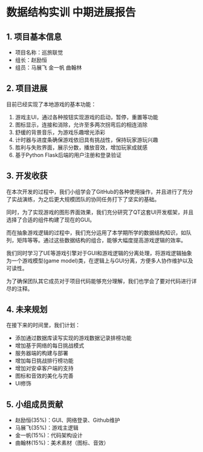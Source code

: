 # 数据结构实训 中期进展报告

## 1. 项目基本信息

- 项目名称：巡旅联觉
- 组长：赵励恒
- 组员：马展飞 金一帆 曲翰林

## 2. 项目进展

目前已经实现了本地游戏的基本功能：

1. 游戏主UI，通过各种按钮实现游戏的启动，暂停，重置等功能
2. 图标显示，连接和消除，允许至多两次拐弯后的相连消除
3. 舒缓的背景音乐，为游戏乐趣增光添彩
4. 计时器与进度条确保游戏依旧具有挑战性，保持玩家游玩兴趣
5. 胜利与失败界面，展示分数，播放音效，增加玩家成就感
6. 基于Python Flask后端的用户注册和登录验证

## 3. 开发收获

在本次开发的过程中，我们小组学会了GitHub的各种使用操作，并且进行了充分了实战演练，为之后更大规模团队的协同任务打下了坚实的基础。

同时，为了实现游戏的图形界面效果，我们充分研究了QT这套UI开发框架，并且选择了合适的组件构建了现在的GUI。

而在抽象游戏逻辑的过程中，我们充分运用了本学期所学的数据结构知识，如队列，矩阵等等。通过这些数据结构的组合，能够大幅度提高游戏逻辑的效率。

我们同时学习了UE等游戏引擎对于GUI和游戏逻辑的分离处理，将游戏逻辑抽象为一个游戏模型(game model)类，在逻辑上与GUI分离，方便多人协作维护以及可读性。

为了确保团队其它成员对于项目代码能够充分理解，我们也学会了要对代码进行详尽的注释。

## 4. 未来规划

在接下来的时间里，我们计划：

- 添加通过数据库读写实现的游戏数据记录排榜功能
- 增加基于网络的每日挑战模式
- 服务器端的构建与部署
- 增加每日挑战排行榜功能
- 增加对安卓客户端的支持
- 图标和音效的美化与完善
- UI修饰

## 5. 小组成员贡献

- 赵励恒(35%)：GUI、网络登录、Github维护
- 马展飞(35%)：游戏主逻辑
- 金一帆(15%)：代码架构设计
- 曲翰林(15%)：美术素材（图标、音效）
